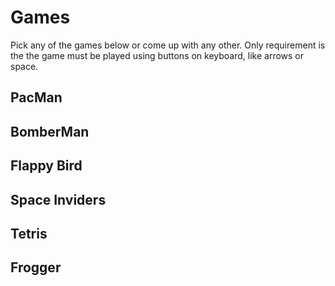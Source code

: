 # Games

Pick any of the games below or come up with any other. Only requirement is the the game must be played using buttons on keyboard, like arrows or space.

## PacMan

## BomberMan

## Flappy Bird

## Space Inviders

## Tetris

## Frogger
